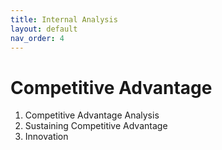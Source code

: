 ```yaml
---
title: Internal Analysis
layout: default
nav_order: 4
---
```


# Competitive Advantage

1. Competitive Advantage Analysis
1. Sustaining Competitive Advantage
1. Innovation 